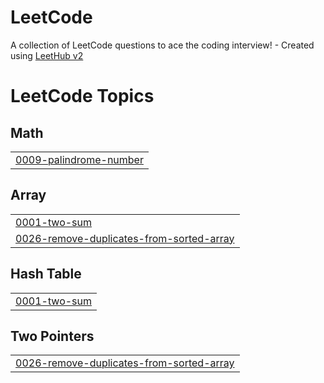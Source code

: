 # LeetCode
A collection of LeetCode questions to ace the coding interview! - Created using [LeetHub v2](https://github.com/arunbhardwaj/LeetHub-2.0)

<!---LeetCode Topics Start-->
# LeetCode Topics
## Math
|  |
| ------- |
| [0009-palindrome-number](https://github.com/MohammedA-Dev/LeetCode/tree/master/0009-palindrome-number) |
## Array
|  |
| ------- |
| [0001-two-sum](https://github.com/MohammedA-Dev/LeetCode/tree/master/0001-two-sum) |
| [0026-remove-duplicates-from-sorted-array](https://github.com/MohammedA-Dev/LeetCode/tree/master/0026-remove-duplicates-from-sorted-array) |
## Hash Table
|  |
| ------- |
| [0001-two-sum](https://github.com/MohammedA-Dev/LeetCode/tree/master/0001-two-sum) |
## Two Pointers
|  |
| ------- |
| [0026-remove-duplicates-from-sorted-array](https://github.com/MohammedA-Dev/LeetCode/tree/master/0026-remove-duplicates-from-sorted-array) |
<!---LeetCode Topics End-->